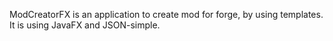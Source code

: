 ModCreatorFX is an application to create mod for forge, by using templates.
It is using JavaFX and JSON-simple.
